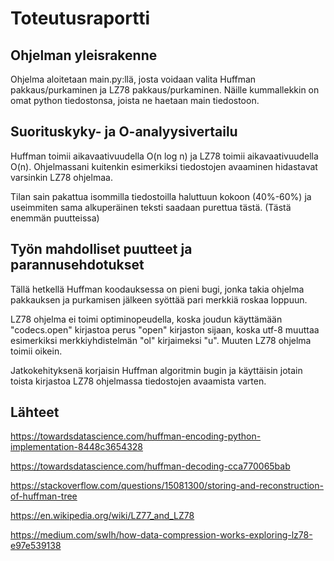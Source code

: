# Toteutusraportti

## Ohjelman yleisrakenne

Ohjelma aloitetaan main.py:llä, josta voidaan valita Huffman pakkaus/purkaminen ja LZ78 pakkaus/purkaminen. Näille kummallekkin on omat python tiedostonsa, joista ne haetaan main tiedostoon.

## Suorituskyky- ja O-analyysivertailu

Huffman toimii aikavaativuudella O(n log n) ja LZ78 toimii aikavaativuudella O(n). Ohjelmassani kuitenkin esimerkiksi tiedostojen avaaminen hidastavat varsinkin LZ78 ohjelmaa.

Tilan sain pakattua isommilla tiedostoilla haluttuun kokoon (40%-60%) ja useimmiten sama alkuperäinen teksti saadaan purettua tästä. (Tästä enemmän puutteissa)

## Työn mahdolliset puutteet ja parannusehdotukset

Tällä hetkellä Huffman koodauksessa on pieni bugi, jonka takia ohjelma pakkauksen ja purkamisen jälkeen syöttää pari merkkiä roskaa loppuun.

LZ78 ohjelma ei toimi optiminopeudella, koska joudun käyttämään "codecs.open" kirjastoa perus "open" kirjaston sijaan, koska utf-8 muuttaa esimerkiksi merkkiyhdistelmän "ol" kirjaimeksi "u". Muuten LZ78 ohjelma toimii oikein.

Jatkokehityksenä korjaisin Huffman algoritmin bugin ja käyttäisin jotain toista kirjastoa LZ78 ohjelmassa tiedostojen avaamista varten.

## Lähteet
https://towardsdatascience.com/huffman-encoding-python-implementation-8448c3654328

https://towardsdatascience.com/huffman-decoding-cca770065bab

https://stackoverflow.com/questions/15081300/storing-and-reconstruction-of-huffman-tree

https://en.wikipedia.org/wiki/LZ77_and_LZ78

https://medium.com/swlh/how-data-compression-works-exploring-lz78-e97e539138
